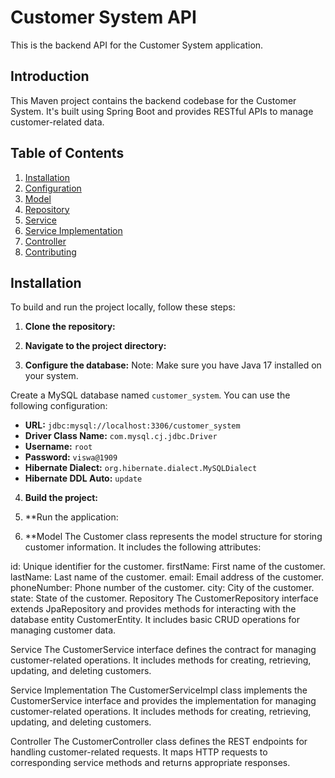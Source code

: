# Customer System API

This is the backend API for the Customer System application.

## Introduction

This Maven project contains the backend codebase for the Customer System. It's built using Spring Boot and provides RESTful APIs to manage customer-related data.

## Table of Contents

1. [Installation](#installation)
2. [Configuration](#configuration)
3. [Model](#model)
4. [Repository](#repository)
5. [Service](#service)
6. [Service Implementation](#service-implementation)
7. [Controller](#controller)
8. [Contributing](#contributing)


## Installation

To build and run the project locally, follow these steps:

1. **Clone the repository:**
 
2. **Navigate to the project directory:**
  
3. **Configure the database:**
 Note: Make sure you have Java 17 installed on your system.


Create a MySQL database named `customer_system`. You can use the following configuration:

- **URL:** `jdbc:mysql://localhost:3306/customer_system`
- **Driver Class Name:** `com.mysql.cj.jdbc.Driver`
- **Username:** `root`
- **Password:** `viswa@1909`
- **Hibernate Dialect:** `org.hibernate.dialect.MySQLDialect`
- **Hibernate DDL Auto:** `update`

4. **Build the project:**
   
5. **Run the application:
6. **Model
The Customer class represents the model structure for storing customer information. It includes the following attributes:

id: Unique identifier for the customer.
firstName: First name of the customer.
lastName: Last name of the customer.
email: Email address of the customer.
phoneNumber: Phone number of the customer.
city: City of the customer.
state: State of the customer.
Repository
The CustomerRepository interface extends JpaRepository and provides methods for interacting with the database entity CustomerEntity. It includes basic CRUD operations for managing customer data.

Service
The CustomerService interface defines the contract for managing customer-related operations. It includes methods for creating, retrieving, updating, and deleting customers.

Service Implementation
The CustomerServiceImpl class implements the CustomerService interface and provides the implementation for managing customer-related operations. It includes methods for creating, retrieving, updating, and deleting customers.

Controller
The CustomerController class defines the REST endpoints for handling customer-related requests. It maps HTTP requests to corresponding service methods and returns appropriate responses.



